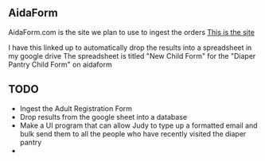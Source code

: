 
## AidaForm
AidaForm.com is the site we plan to use to ingest the orders
[This is the site](https://my.aidaform.com/)

I have this linked up to automatically drop the results into a spreadsheet in my google drive
The spreadsheet is titled "New Child Form" for the "Diaper Pantry Child Form" on aidaform

## TODO
+ Ingest the Adult Registration Form
+ Drop results from the google sheet into a database
+ Make a UI program that can allow Judy to type up a formatted email and bulk send them to all the people who have recently visited the diaper pantry
+ 